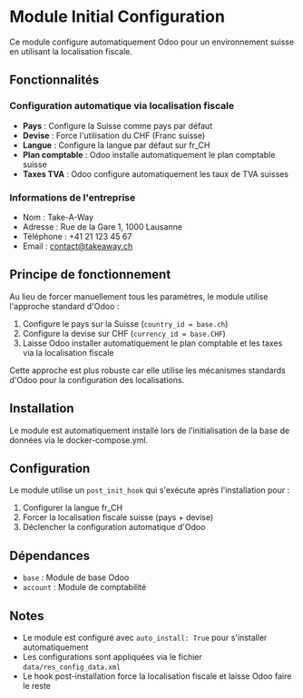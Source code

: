 # Module Initial Configuration

Ce module configure automatiquement Odoo pour un environnement suisse en utilisant la localisation fiscale.

## Fonctionnalités

### Configuration automatique via localisation fiscale
- **Pays** : Configure la Suisse comme pays par défaut
- **Devise** : Force l'utilisation du CHF (Franc suisse)
- **Langue** : Configure la langue par défaut sur fr_CH
- **Plan comptable** : Odoo installe automatiquement le plan comptable suisse
- **Taxes TVA** : Odoo configure automatiquement les taux de TVA suisses

### Informations de l'entreprise
- Nom : Take-A-Way
- Adresse : Rue de la Gare 1, 1000 Lausanne
- Téléphone : +41 21 123 45 67
- Email : contact@takeaway.ch

## Principe de fonctionnement

Au lieu de forcer manuellement tous les paramètres, le module utilise l'approche standard d'Odoo :
1. Configure le pays sur la Suisse (`country_id = base.ch`)
2. Configure la devise sur CHF (`currency_id = base.CHF`)
3. Laisse Odoo installer automatiquement le plan comptable et les taxes via la localisation fiscale

Cette approche est plus robuste car elle utilise les mécanismes standards d'Odoo pour la configuration des localisations.

## Installation

Le module est automatiquement installé lors de l'initialisation de la base de données via le docker-compose.yml.

## Configuration

Le module utilise un `post_init_hook` qui s'exécute après l'installation pour :
1. Configurer la langue fr_CH
2. Forcer la localisation fiscale suisse (pays + devise)
3. Déclencher la configuration automatique d'Odoo

## Dépendances

- `base` : Module de base Odoo
- `account` : Module de comptabilité

## Notes

- Le module est configuré avec `auto_install: True` pour s'installer automatiquement
- Les configurations sont appliquées via le fichier `data/res_config_data.xml`
- Le hook post-installation force la localisation fiscale et laisse Odoo faire le reste 